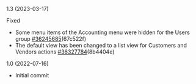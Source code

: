 1.3 (2023-03-17)

Fixed
- Some menu items of the Accounting menu were hidden for the Users group [#36245685](https://netping.teamwork.com/#/tasks/36245685)(67c522f)
- The default view has been changed to a list view for Customers and Vendors actions [#36327784](https://netping.teamwork.com/app/tasks/36327784)(8b4404e)

1.0 (2022-07-16)

- Initial commit
